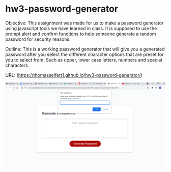 # hw3-password-generator

Objective: This assignment was made for us to make a password generator using javascript tools we have learned in class. It is supposed to use the prompt alert and confirm functions to help someone generate a random password for security reasons. 

Outline: This is a working password generator that will give you a generated password after you select the different character options that are preset for you to select from. Such as upper, lower case letters, numbers and special characters. 

URL: (https://thomasseifert1.github.io/hw3-password-generator/)


![screenshot of working page.](./screenshot/hw-3.PNG)